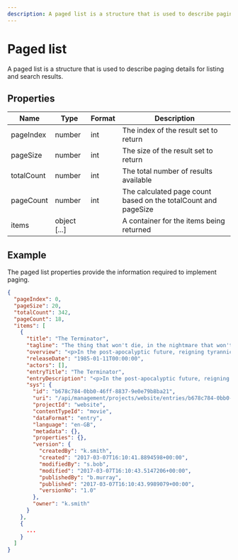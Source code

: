 ```yaml
---
description: A paged list is a structure that is used to describe paging details for listing and search results.
---
```

# Paged list

A paged list is a structure that is used to describe paging details for listing and search results.

## Properties

| Name       | Type         | Format | Description                                                    |
|------------|--------------|--------|----------------------------------------------------------------|
| pageIndex  | number       | int    | The index of the result set to return                          |
| pageSize   | number       | int    | The size of the result set to return                           |
| totalCount | number       | int    | The total number of results available                          |
| pageCount  | number       | int    | The calculated page count based on the totalCount and pageSize |
| items      | object [...] |        | A container for the items being returned                       |

## Example

The paged list properties provide the information required to implement paging.

```json
{
  "pageIndex": 0,
  "pageSize": 20,
  "totalCount": 342,
  "pageCount": 18,
  "items": [
    {
      "title": "The Terminator",
      "tagline": "The thing that won't die, in the nightmare that won't end.",
      "overview": "<p>In the post-apocalyptic future, reigning tyrannical supercomputers teleport a cyborg assassin known as the \"Terminator\" back to 1984 to kill Sarah Connor, whose unborn son is destined to lead insurgents against 21st century mechanical hegemony. Meanwhile, the human-resistance movement dispatches a lone warrior to safeguard Sarah. Can he stop the virtually indestructible killing machine?</p>",
      "releaseDate": "1985-01-11T00:00:00",
      "actors": [],
      "entryTitle": "The Terminator",
      "entryDescription": "<p>In the post-apocalyptic future, reigning tyrannical supercomputers teleport a cyborg assassin known as the \"Terminator\" back to 1984 to kill Sarah Connor, whose unborn son is destined to lead insurgents against 21st century mechanical hegemony. Meanwhile, the human-resistance movement dispatches a lone warrior to safeguard Sarah. Can he stop the virtually indestructible killing machine?</p>",
      "sys": {
        "id": "b678c784-0bb0-46ff-8837-9e0e79b8ba21",
        "uri": "/api/management/projects/website/entries/b678c784-0bb0-46ff-8837-9e0e79b8ba21",
        "projectId": "website",
        "contentTypeId": "movie",
        "dataFormat": "entry",
        "language": "en-GB",
        "metadata": {},
        "properties": {},
        "version": {
          "createdBy": "k.smith",
          "created": "2017-03-07T16:10:41.8894598+00:00",
          "modifiedBy": "s.bob",
          "modified": "2017-03-07T16:10:43.5147206+00:00",
          "publishedBy": "b.murray",
          "published": "2017-03-07T16:10:43.9989079+00:00",
          "versionNo": "1.0"
        },
        "owner": "k.smith"
      }
    },
    {
      ...
    }
  ]
}
```

